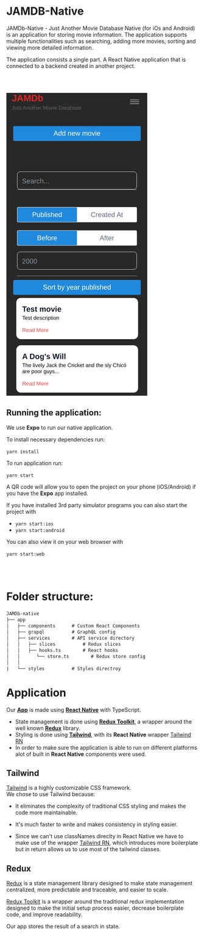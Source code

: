 # JAMDB-Native

JAMDb-Native - Just Another Movie Database Native (for iOs and Android) is an application for storing movie information. The application supports multiple functionalities such as searching, adding more movies, sorting and viewing more detailed information.

The application consists a single part. A React Native application that is connected to a backend created in another project.

<br />
<br />

![image](JAMDb-iOS.png)

## Running the application:

We use **Expo** to run our native application.

To install necessary dependencies run:

`yarn install`

To run application run:

`yarn start`

A QR code will allow you to open the project on your phone (iOS/Android) if you have the **Expo** app installed.

If you have installed 3rd party simulator programs you can also start the project with

-   `yarn start:ios`
-   `yarn start:android`

You can also view it on your web browser with

`yarn start:web`

<br />
<br />

# Folder structure:

    JAMDb-native
    ├── app
    │   ├── components      # Custom React Components
    │   ├── grapql          # GraphQL config
    │   ├── services        # API service directory
    │   │   ├── slices          # Redux slices
    │   │   ├── hooks.ts        # React hooks
    │   │      └── store.ts        # Redux store config
    │   │
    |   └── styles          # Styles directroy

# Application

Our [**App**](app/) is made using [**React Native**](https://reactnative.dev/) with TypeScript.

-   State management is done using [**Redux Toolkit**](https://redux-toolkit.js.org/), a wrapper around the well known [**Redux**](https://redux.js.org/) library.
-   Styling is done using [**Tailwind**](https://tailwindcss.com/), with its **React Native** wrapper [Tailwind RN](https://github.com/vadimdemedes/tailwind-rn)
-   In order to make sure the application is able to run on different platforms alot of built in **React Native** components were used.

## Tailwind

[Tailwind](https://tailwindcss.com/) is a highly customizable CSS framework. \
We chose to use Tailwind because:

-   It eliminates the complexity of traditional CSS styling and makes the code more maintainable.
-   It's much faster to write and makes consistency in styling easier.

-   Since we can't use classNames direclty in React Native we have to make use of the wrapper [Tailwind RN](https://github.com/vadimdemedes/tailwind-rn), which introduces more boilerplate but in return allows us to use most of the tailwind classes.

## Redux

[Redux](https://redux.js.org/) is a state management library designed to make state management centralized, more predictable and traceable, and easier to scale.

[Redux Toolkit](https://redux-toolkit.js.org/) is a wrapper around the traditional redux implementation designed to make the initial setup process easier, decrease boilerplate code, and improve readability.

Our app stores the result of a search in state.
